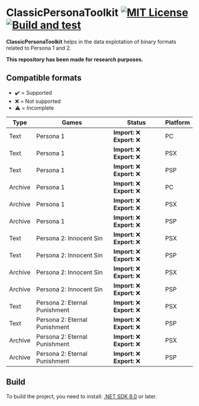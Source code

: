 # ClassicPersonaToolkit [![MIT License](https://img.shields.io/badge/license-MIT-blue.svg?style=flat)](https://choosealicense.com/licenses/mit/) [![Build and test](https://github.com/TraduSquare/Metatron/workflows/Build%20and%20test/badge.svg)](https://github.com/TraduSquare/Metatron/actions?query=workflow%3A%22Build+and+test%22)

**ClassicPersonaToolkit** helps in the data explotation of binary formats related to Persona 1 and 2.

**This repository has been made for research purposes.**

## Compatible formats

- :heavy_check_mark: = Supported
- :x: = Not supported
- :warning: = Incomplete

<!-- prettier-ignore -->
| Type | Games | Status | Platform |
| ------ | ------ | ------ | ------ |
| Text | Persona 1 | **Import:** :x: **Export:** :x: | PC |
| Text | Persona 1 | **Import:** :x: **Export:** :x: | PSX |
| Text | Persona 1 | **Import:** :x: **Export:** :x: | PSP |
| Archive | Persona 1 | **Import:** :x: **Export:** :x: | PC |
| Archive | Persona 1 | **Import:** :x: **Export:** :x: | PSX |
| Archive | Persona 1 | **Import:** :x: **Export:** :x: | PSP |
| Text | Persona 2: Innocent Sin | **Import:** :x: **Export:** :x: | PSX |
| Text | Persona 2: Innocent Sin | **Import:** :x: **Export:** :x: | PSP |
| Archive | Persona 2: Innocent Sin | **Import:** :x: **Export:** :x: | PSX |
| Archive | Persona 2: Innocent Sin | **Import:** :x: **Export:** :x: | PSP |
| Text | Persona 2: Eternal Punishment | **Import:** :x: **Export:** :x: | PSX |
| Text | Persona 2: Eternal Punishment | **Import:** :x: **Export:** :x: | PSP |
| Archive | Persona 2: Eternal Punishment | **Import:** :x: **Export:** :x: | PSX |
| Archive | Persona 2: Eternal Punishment | **Import:** :x: **Export:** :x: | PSP |

## Build

To build the project, you need to install: [.NET SDK 8.0](https://dotnet.microsoft.com/download) or later.
